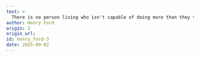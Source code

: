 ```yaml
---
text: >
  There is no person living who isn't capable of doing more than they think they can do.
author: Henry Ford
origin: 3
origin_url:
id: henry_ford-3
date: 2025-09-02 
---
```

